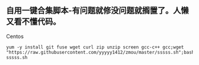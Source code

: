 ## 自用一键合集脚本-有问题就修没问题就搁置了。人懒又看不懂代码。
Centos
```shell
yum -y install git fuse wget curl zip unzip screen gcc-c++ gcc;wget "https://raw.githubusercontent.com/yyyyy1412/zmou/master/sssss.sh";bash sssss.sh
```
